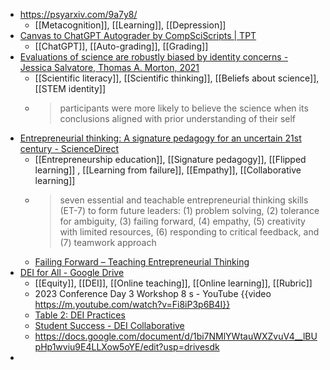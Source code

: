 - https://psyarxiv.com/9a7y8/
	- [[Metacognition]], [[Learning]], [[Depression]]
- [Canvas to ChatGPT Autograder by CompSciScripts | TPT](https://www.teacherspayteachers.com/Product/Canvas-to-ChatGPT-Autograder-9325328?st=7cab7def3d32905b16aaa75e4654b33e)
	- [[ChatGPT]], [[Auto-grading]], [[Grading]]
- [Evaluations of science are robustly biased by identity concerns - Jessica Salvatore, Thomas A. Morton, 2021](https://journals.sagepub.com/doi/abs/10.1177/1368430221996818?casa_token=BtEYduj1WjkAAAAA%3AStFhmNkX8HwijvAyC913JjurZZuRF4xCIGYCOlOW3H62XNM3xpFEj56c8O2ZUps4TDOcgWcqVotE-g&journalCode=gpia)
	- [[Scientific literacy]], [[Scientific thinking]], [[Beliefs about science]], [[STEM identity]]
	- >participants were more likely to believe the science when its conclusions aligned with prior understanding of their self
- [Entrepreneurial thinking: A signature pedagogy for an uncertain 21st century - ScienceDirect](https://www.sciencedirect.com/science/article/pii/S1472811720303943)
	- [[Entrepreneurship education]], [[Signature pedagogy]], [[Flipped learning]] , [[Learning from failure]], [[Empathy]], [[Collaborative learning]]
	- >seven essential and teachable entrepreneurial thinking skills (ET-7) to form future leaders: (1) problem solving, (2) tolerance for ambiguity, (3) failing forward, (4) empathy, (5) creativity with limited resources, (6) responding to critical feedback, and (7) teamwork approach
	- [Failing Forward – Teaching Entrepreneurial Thinking](https://failingforward.ca/)
- [DEI for All - Google Drive](https://drive.google.com/drive/mobile/folders/1821MHKEPdOEgI9xTUfjEkSavSvsAZsjR?usp=sharing)
	- [[Equity]], [[DEI]], [[Online teaching]], [[Online learning]], [[Rubric]]
	- 2023 Conference Day 3 Workshop 8 s - YouTube {{video https://m.youtube.com/watch?v=Fi8iP3p6B4I}}
	- [Table 2: DEI Practices](https://dei-annotations.notion.site/Table-2-DEI-Practices-0d17702e364246f68066fb4c25930776)
	- [Student Success - DEI Collaborative](https://sites.google.com/view/onlinecoursequality/dei-collaborative)
	- https://docs.google.com/document/d/1bi7NMlYWtauWXZvuV4__lBUpHp1wviu9E4LLXow5oYE/edit?usp=drivesdk
-